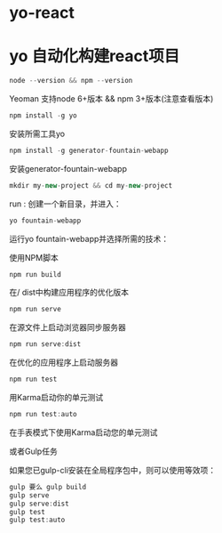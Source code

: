 # yo-react
yo 自动化构建react项目
====================

```javascript
node --version && npm --version
```
Yeoman 支持node 6+版本 && npm 3+版本(注意查看版本)

```javascript
npm install -g yo
```
安装所需工具yo 

```javascript
npm install -g generator-fountain-webapp
```
安装generator-fountain-webapp

```javascript
mkdir my-new-project && cd my-new-project
```
run  : 创建一个新目录，并进入：

```javascript
yo fountain-webapp
```
运行yo fountain-webapp并选择所需的技术：


使用NPM脚本
```javascript
npm run build
```
在/ dist中构建应用程序的优化版本

```javascript
npm run serve
```
在源文件上启动浏览器同步服务器

```javascript
npm run serve:dist
```
在优化的应用程序上启动服务器

```javascript
npm run test
``` 
用Karma启动你的单元测试

```javascript
npm run test:auto
```
在手表模式下使用Karma启动您的单元测试

或者Gulp任务

如果您已gulp-cli安装在全局程序包中，则可以使用等效项：
```javascript
gulp 要么 gulp build
gulp serve
gulp serve:dist
gulp test
gulp test:auto
```




